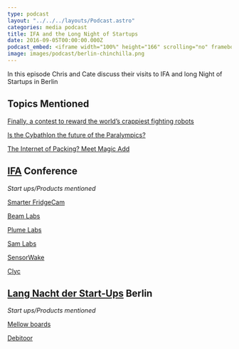 ```yaml
---
type: podcast
layout: "../../../layouts/Podcast.astro"
categories: media podcast
title: IFA and the Long Night of Startups
date: 2016-09-05T00:00:00.000Z
podcast_embed: <iframe width="100%" height="166" scrolling="no" frameborder="no" src="https://w.soundcloud.com/player/?url=https%3A//api.soundcloud.com/tracks/281384350&amp;auto_play=false&amp;hide_related=false&amp;show_comments=true&amp;show_user=true&amp;show_reposts=false&amp;visual=true"></iframe>
image: images/podcast/berlin-chinchilla.png
---
```


In this episode Chris and Cate discuss their visits to IFA and long Night of Startups in Berlin

## Topics Mentioned

[Finally, a contest to reward the world’s crappiest fighting robots](https://readwrite.com/2016/09/01/hebocon-contest-to-reward-the-worlds-crappiest-fighting-robots-pl4/)

[Is the Cybathlon the future of the Paralympics?](https://readwrite.com/2016/08/28/cyborg-olympics-future-paralympics-hl1/)

[The Internet of Packing? Meet Magic Add](https://readwrite.com/2016/05/06/the-internet-of-packaging-meet-magic-add-pl1/)

## [IFA](https://www.ifa-berlin.de) Conference
*Start ups/Products mentioned*

[Smarter FridgeCam](https://fridgecam.squarespace.com/#details-1)

[Beam Labs](https://beamlabsinc.com/)

[Plume Labs](https://plumelabs.com/en/)

[Sam Labs](https://www.samlabs.com/?exp1&utm_expid=91001785-16.rbwOEdgKR4KqBMV205AWSw.1&utm_referrer=https%3A%2F%2Fwww.google.de%2F)

[SensorWake](https://sensorwake.com/)

[Clyc](https://www.justclyc.com/)

## [Lang Nacht der Start-Ups](https://www.startupnight.de/) Berlin

*Start ups/Products mentioned*

[Mellow boards](https://www.mellowboards.com/)

[Debitoor](https://debitoor.de/)
